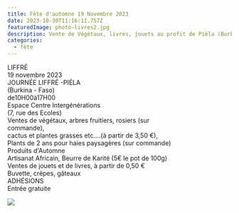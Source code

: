 ```yaml
---
title: Fête d'automne 19 Novembre 2023
date: 2023-10-30T11:16:11.757Z
featuredImage: photo-livres2.jpg
description: Vente de Végétaux, livres, jouets au profit de Piéla (Burkina-Faso)
categories:
  - fête
---
```

<!--StartFragment-->

LIFFRÉ\
19 novembre 2023\
JOURNÉE LIFFRÉ -PIÉLA\
(Burkina - Faso)\
de10H00à17H00\
Espace Centre Intergénérations\
(7, rue des Ecoles)\
Ventes de végétaux, arbres fruitiers, rosiers (sur\
commande),\
cactus et plantes grasses etc....(à partir de 3,50 €),\
Plants de 2 ans pour haies paysagères (sur commande)\
Produits d'Automne\
Artisanat Africain, Beurre de Karité (5€ le pot de 100g)\
Ventes de jouets et de livres, à partir de 0,50 €\
Buvette, crêpes, gâteaux\
ADHÉSIONS\
Entrée gratuite

<!--EndFragment-->

![](p1000565-2-.jpg)